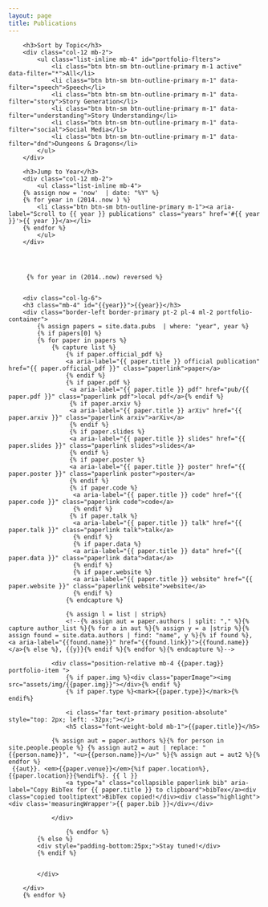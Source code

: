 ```yaml
---
layout: page
title: Publications
---
```



<!-- Pubs Start -->
<div class="container-fluid" id="publications">
	<div class="row align-items-center">
	
        <h3>Sort by Topic</h3>
        <div class="col-12 mb-2">
            <ul class="list-inline mb-4" id="portfolio-flters">
                <li class="btn btn-sm btn-outline-primary m-1 active"  data-filter="*">All</li>
                <li class="btn btn-sm btn-outline-primary m-1" data-filter="speech">Speech</li>
                <li class="btn btn-sm btn-outline-primary m-1" data-filter="story">Story Generation</li>
                <li class="btn btn-sm btn-outline-primary m-1" data-filter="understanding">Story Understanding</li>
                <li class="btn btn-sm btn-outline-primary m-1" data-filter="social">Social Media</li>
                <li class="btn btn-sm btn-outline-primary m-1" data-filter="dnd">Dungeons & Dragons</li>                
            </ul>
        </div>

        <h3>Jump to Year</h3>
        <div class="col-12 mb-2">
            <ul class="list-inline mb-4">
		{% assign now = 'now'  | date: "%Y" %}
		{% for year in (2014..now ) %}
			<li class="btn btn-sm btn-outline-primary m-1"><a aria-label="Scroll to {{ year }} publications" class="years" href='#{{ year }}'>{{ year }}</a></li>
		{% endfor %}
            </ul>
        </div>
    
            

	     
	     {% for year in (2014..now) reversed %}
       
        
        <div class="col-lg-6">
        <h3 class="mb-4" id="{{year}}">{{year}}</h3>
        <div class="border-left border-primary pt-2 pl-4 ml-2 portfolio-container">
        	{% assign papers = site.data.pubs  | where: "year", year %}
			{% if papers[0] %}
			{% for paper in papers %}
				{% capture list %}
					{% if paper.official_pdf %}
					<a aria-label="{{ paper.title }} official publication" href="{{ paper.official_pdf }}" class="paperlink">paper</a>
					{% endif %}
					{% if paper.pdf %}
					 <a aria-label="{{ paper.title }} pdf" href="pub/{{ paper.pdf }}" class="paperlink pdf">local pdf</a>{% endif %}
					 {% if paper.arxiv %}
					 <a aria-label="{{ paper.title }} arXiv" href="{{ paper.arxiv }}" class="paperlink arxiv">arXiv</a>
					 {% endif %}
					 {% if paper.slides %}
					 <a aria-label="{{ paper.title }} slides" href="{{ paper.slides }}" class="paperlink slides">slides</a>
					 {% endif %}
					 {% if paper.poster %} 
					 <a aria-label="{{ paper.title }} poster" href="{{ paper.poster }}" class="paperlink poster">poster</a>
					 {% endif %}
					 {% if paper.code %}
					  <a aria-label="{{ paper.title }} code" href="{{ paper.code }}" class="paperlink code">code</a>
					  {% endif %}
					 {% if paper.talk %}
					  <a aria-label="{{ paper.title }} talk" href="{{ paper.talk }}" class="paperlink talk">talk</a>
					  {% endif %}
					  {% if paper.data %} 
					  <a aria-label="{{ paper.title }} data" href="{{ paper.data }}" class="paperlink data">data</a>
					  {% endif %}
					  {% if paper.website %} 
					  <a aria-label="{{ paper.title }} website" href="{{ paper.website }}" class="paperlink website">website</a>
					  {% endif %}
					{% endcapture %}
					
					{% assign l = list | strip%}
					<!--{% assign aut = paper.authors | split: "," %}{% capture author_list %}{% for a in aut %}{% assign y = a |strip %}{% assign found = site.data.authors | find: "name", y %}{% if found %}, <a aria-label="{{found.name}}" href="{{found.link}}">{{found.name}}</a>{% else %}, {{y}}{% endif %}{% endfor %}{% endcapture %}-->
													
                <div class="position-relative mb-4 {{paper.tag}} portfolio-item ">                   
					{% if paper.img %}<div class="paperImage"><img src="assets/img/{{paper.img}}"></div>{% endif %}
					{% if paper.type %}<mark>{{paper.type}}</mark>{% endif%}

                    <i class="far text-primary position-absolute" style="top: 2px; left: -32px;"></i>
                    <h5 class="font-weight-bold mb-1">{{paper.title}}</h5>

      			{% assign aut = paper.authors %}{% for person in site.people.people %} {% assign aut2 = aut | replace: "{{person.name}}", "<u>{{person.name}}</u>" %}{% assign aut = aut2 %}{% endfor %}
	 {{aut}}. <em>{{paper.venue}}</em>{%if paper.location%}, {{paper.location}}{%endif%}. {{ l }}
                    <a type="a" class="collapsible paperlink bib" aria-label="Copy BibTex for {{ paper.title }} to clipboard">bibTex</a><div class="copied tooltiptext">BibTex copied!</div><div class="highlight"><div class='measuringWrapper'>{{ paper.bib }}</div></div>
					
                </div>
                
                	{% endfor %}
			{% else %}
			<div style="padding-bottom:25px;">Stay tuned!</div>
			{% endif %}
        

            </div>
            
        </div>
        {% endfor %}


</div>
<!-- Pubs End -->
